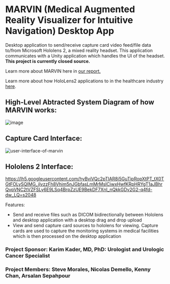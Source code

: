 # MARVIN (Medical Augmented Reality Visualizer for Intuitive Navigation) Desktop App
Desktop application to send/receive capture card video feed/file data to/from Microsoft Hololens 2, a mixed reality headset. This application communicates with a Unity application which handles the UI of the headset. <b> This project is currently closed source. </b>

Learn more about MARVIN here in [our report.](https://github.com/kenny101/MARVIN-Desktop/blob/main/ECE%20191%20-%20Final%20Report.pdf)

Learn more about how HoloLens2 applications to in the healthcare industry [here](https://www.microsoft.com/en-us/hololens/industry-healthcare).


## High-Level Abtracted System Diagram of how MARVIN works:
![image](https://github.com/kenny101/MARVIN-Desktop/assets/53395124/85b4f1e2-a7a3-4a36-8eac-3358b05d4259)

## Capture Card Interface:
![user-interface-of-marvin](https://github.com/kenny101/MARVIN-Desktop/assets/53395124/4e72d50e-1ff9-460e-b41b-b07842ecd41e)

## Hololens 2 Interface:
https://lh5.googleusercontent.com/hyBviVQc2pTlAR8i5GuTipRopXtPT_tX0TGtFOLySQIMG_jIvzzFh8Vhim5nJGbfasLmMrMsICiwxHwfKRpHRYgT1aJBhrQvpVNC2tVZFSLy6E9LSq4BrpZzUE9BekDF7XnI_nQkkGDv2G2-q4fd-dw_LQ=s2048

Features:
- Send and receive files such as DICOM bidirectionally between Hololens and desktop application with a desktop drag and drop upload
- View and send capture card sources to hololens for viewing. Capture cards are used to capture the monitoring systems in medical facilities which is then processed on the desktop application 

### Project Sponsor: Karim Kader, MD, PhD: Urologist and Urologic Cancer Specialist

### Project Members: Steve Morales, Nicolas Demello, Kenny Chan, Arsalan Sepahpour 

